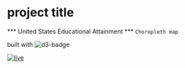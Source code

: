 # project title 
*** United States Educational Attainment ***
`Choropleth map`

built with
 ![d3-badge](https://img.shields.io/badge/-D3-F9A03C?style=for-the-badge&logo=D3.js&logoColor=white "D3")


[![live](https://img.shields.io/static/v1?label=choropleth-map&message=Live&color=gray&labelColor=green)](https://greekmido.github.io/choropleth/)



